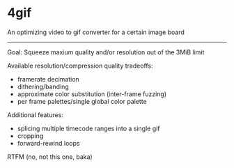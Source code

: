 # 4gif

An optimizing video to gif converter for a certain image board

---

Goal: Squeeze maxium quality and/or resolution out of the 3MiB limit

Available resolution/compression quality tradeoffs:

* framerate decimation
* dithering/banding
* approximate color substitution (inter-frame fuzzing)
* per frame palettes/single global color palette

Additional features:

* splicing multiple timecode ranges into a single gif
* cropping
* forward-rewind loops

RTFM (no, not this one, baka)